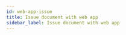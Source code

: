 ```yaml
---
id: web-app-issue
title: Issue document with web app
sidebar_label: Issue document with web app
---
```

